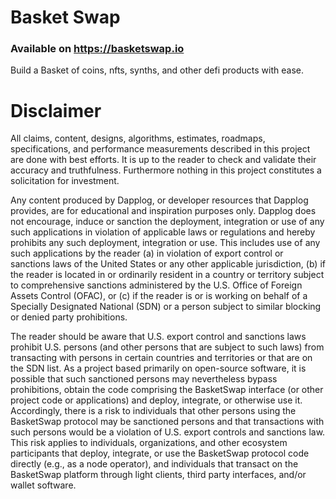 # Basket Swap
### Available on https://basketswap.io
Build a Basket of coins, nfts, synths, and other defi products with ease.



# Disclaimer
All claims, content, designs, algorithms, estimates, roadmaps, specifications, and performance measurements described in this project are done with best efforts. It is up to the reader to check and validate their accuracy and truthfulness. Furthermore nothing in this project constitutes a solicitation for investment.

Any content produced by Dapplog, or developer resources that Dapplog provides, are for educational and inspiration purposes only. Dapplog does not encourage, induce or sanction the deployment, integration or use of any such applications in violation of applicable laws or regulations and hereby prohibits any such deployment, integration or use. This includes use of any such applications by the reader (a) in violation of export control or sanctions laws of the United States or any other applicable jurisdiction, (b) if the reader is located in or ordinarily resident in a country or territory subject to comprehensive sanctions administered by the U.S. Office of Foreign Assets Control (OFAC), or (c) if the reader is or is working on behalf of a Specially Designated National (SDN) or a person subject to similar blocking or denied party prohibitions.

The reader should be aware that U.S. export control and sanctions laws prohibit U.S. persons (and other persons that are subject to such laws) from transacting with persons in certain countries and territories or that are on the SDN list. As a project based primarily on open-source software, it is possible that such sanctioned persons may nevertheless bypass prohibitions, obtain the code comprising the BasketSwap interface (or other project code or applications) and deploy, integrate, or otherwise use it. Accordingly, there is a risk to individuals that other persons using the BasketSwap protocol may be sanctioned persons and that transactions with such persons would be a violation of U.S. export controls and sanctions law. This risk applies to individuals, organizations, and other ecosystem participants that deploy, integrate, or use the BasketSwap protocol code directly (e.g., as a node operator), and individuals that transact on the BasketSwap platform through light clients, third party interfaces, and/or wallet software.
